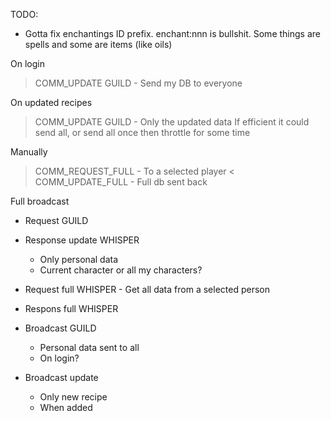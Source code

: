 TODO:
- Gotta fix enchantings ID prefix. enchant:nnn is bullshit.
  Some things are spells and some are items (like oils)

On login
> COMM_UPDATE GUILD - Send my DB to everyone

On updated recipes
> COMM_UPDATE GUILD - Only the updated data
    If efficient it could send all, or send all once then throttle for some time

Manually
> COMM_REQUEST_FULL - To a selected player
< COMM_UPDATE_FULL - Full db sent back


Full broadcast
- Request GUILD
- Response update WHISPER
  - Only personal data 
  - Current character or all my characters?

- Request full WHISPER - Get all data from a selected person
- Respons full WHISPER

- Broadcast GUILD
  - Personal data sent to all
  - On login?

- Broadcast update
  - Only new recipe
  - When added


